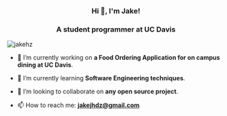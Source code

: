
<h3 align="center">Hi 👋, I'm Jake!</h1>
<h3 align="center">A student programmer at UC Davis</h3>

<p align="left"> <img src="https://komarev.com/ghpvc/?username=jakehz" alt="jakehz" /> </p>

- 🔭 I’m currently working on **a Food Ordering Application for on campus dining at UC Davis**.

- 🌱 I’m currently learning **Software Engineering techniques**.

- 👯 I’m looking to collaborate on **any open source project**.

- 📫 How to reach me: **jakejhdz@gmail.com**



